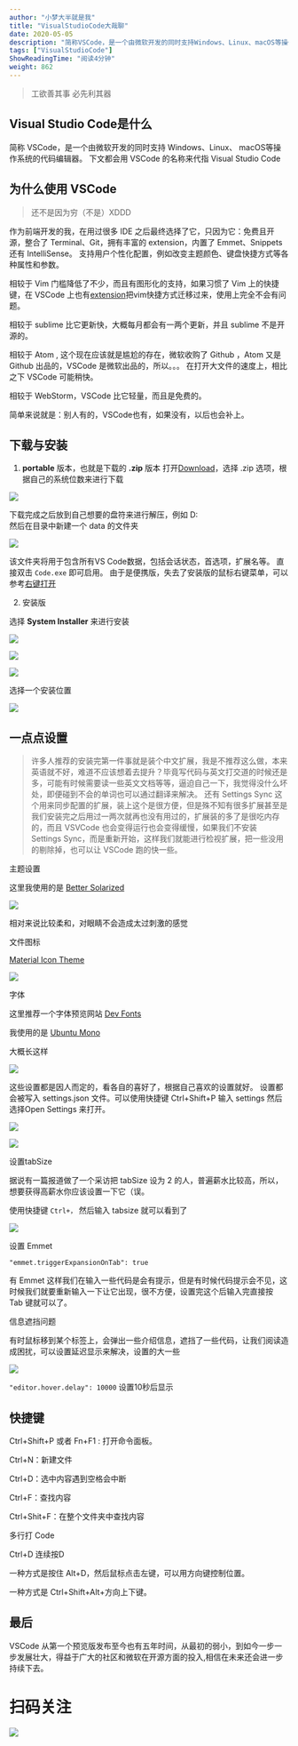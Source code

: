 ```yaml
---
author: "小梦大半就是我"
title: "VisualStudioCode大哉聊"
date: 2020-05-05
description: "简称VSCode，是一个由微软开发的同时支持Windows、Linux、macOS等操作系统的代码编辑器。作为前端开发的我，在用过很多IDE之后最终选择了它，只因为它：免费且开源，整合了Terminal、Git，拥有丰富的extension，内置了Emmet、…"
tags: ["VisualStudioCode"]
ShowReadingTime: "阅读4分钟"
weight: 862
---
```

> 工欲善其事 必先利其器

Visual Studio Code是什么
---------------------

简称 VSCode，是一个由微软开发的同时支持 Windows、Linux、 macOS等操作系统的代码编辑器。 下文都会用 VSCode 的名称来代指 Visual Studio Code

为什么使用 VSCode
------------

> 还不是因为穷（不是）XDDD

作为前端开发的我，在用过很多 IDE 之后最终选择了它，只因为它：免费且开源，整合了 Terminal、Git，拥有丰富的 extension，内置了 Emmet、Snippets还有 IntelliSense。 支持用户个性化配置，例如改变主题颜色、键盘快捷方式等各种属性和参数。

相较于 Vim 门槛降低了不少，而且有图形化的支持，如果习惯了 Vim 上的快捷键，在 VSCode 上也有[extension](https://link.juejin.cn?target=https%3A%2F%2Fgithub.com%2FVSCodeVim%2FVim "https://github.com/VSCodeVim/Vim")把vim快捷方式迁移过来，使用上完全不会有问题。

相较于 sublime 比它更新快，大概每月都会有一两个更新，并且 sublime 不是开源的。

相较于 Atom , 这个现在应该就是尴尬的存在，微软收购了 Github ，Atom 又是 Github 出品的，VSCode 是微软出品的，所以。。。 在打开大文件的速度上，相比之下 VSCode 可能稍快。

相较于 WebStorm，VSCode 比它轻量，而且是免费的。

简单来说就是：别人有的，VSCode也有，如果没有，以后也会补上。

下载与安装
-----

1.  **portable** 版本，也就是下载的 **.zip** 版本 打开[Download](https://link.juejin.cn?target=https%3A%2F%2Fcode.visualstudio.com%2F%23alt-downloads "https://code.visualstudio.com/#alt-downloads")，选择 .zip 选项，根据自己的系统位数来进行下载

![](https://p1-jj.byteimg.com/tos-cn-i-t2oaga2asx/gold-user-assets/2020/5/5/171e49b2e560ea62~tplv-t2oaga2asx-jj-mark:3024:0:0:0:q75.png)

下载完成之后放到自己想要的盘符来进行解压，例如 D:  
然后在目录中新建一个 data 的文件夹

![](https://p1-jj.byteimg.com/tos-cn-i-t2oaga2asx/gold-user-assets/2020/5/5/171e49b2e761baaa~tplv-t2oaga2asx-jj-mark:3024:0:0:0:q75.png)

该文件夹将用于包含所有VS Code数据，包括会话状态，首选项，扩展名等。 直接双击 `Code.exe` 即可启用。 由于是便携版，失去了安装版的鼠标右键菜单，可以参考[右键打开](https://link.juejin.cn?target=https%3A%2F%2Fwww.cnblogs.com%2Fzmdblog%2Fp%2F10202193.html "https://www.cnblogs.com/zmdblog/p/10202193.html")

2.  安装版

选择 **System Installer** 来进行安装

![](https://p1-jj.byteimg.com/tos-cn-i-t2oaga2asx/gold-user-assets/2020/5/5/171e49b2ec2abecb~tplv-t2oaga2asx-jj-mark:3024:0:0:0:q75.png)

![](https://p1-jj.byteimg.com/tos-cn-i-t2oaga2asx/gold-user-assets/2020/5/5/171e49b2dc696ee1~tplv-t2oaga2asx-jj-mark:3024:0:0:0:q75.png)

![](https://p1-jj.byteimg.com/tos-cn-i-t2oaga2asx/gold-user-assets/2020/5/5/171e49b2e90be3be~tplv-t2oaga2asx-jj-mark:3024:0:0:0:q75.png)

选择一个安装位置

![](https://p1-jj.byteimg.com/tos-cn-i-t2oaga2asx/gold-user-assets/2020/5/5/171e49b2eaed1356~tplv-t2oaga2asx-jj-mark:3024:0:0:0:q75.png)

一点点设置
-----

> 许多人推荐的安装完第一件事就是装个中文扩展，我是不推荐这么做，本来英语就不好，难道不应该想着去提升？毕竟写代码与英文打交道的时候还是多，可能有时候需要读一些英文文档等等，逼迫自己一下，我觉得没什么坏处，即便碰到不会的单词也可以通过翻译来解决。 还有 Settings Sync 这个用来同步配置的扩展，装上这个是很方便，但是殊不知有很多扩展甚至是我们安装完之后用过一两次就再也没有用过的，扩展装的多了是很吃内存的，而且 VSVCode 也会变得运行也会变得缓慢，如果我们不安装 Settings Sync，而是重新开始，这样我们就能进行检视扩展，把一些没用的剔除掉，也可以让 VSCode 跑的快一些。

主题设置

这里我使用的是 [Better Solarized](https://link.juejin.cn?target=https%3A%2F%2Fgithub.com%2Fginfuru%2Fvscode-better-solarized "https://github.com/ginfuru/vscode-better-solarized")

![](https://p1-jj.byteimg.com/tos-cn-i-t2oaga2asx/gold-user-assets/2020/5/5/171e49b3c0cf52bb~tplv-t2oaga2asx-jj-mark:3024:0:0:0:q75.png)

相对来说比较柔和，对眼睛不会造成太过刺激的感觉

文件图标

[Material Icon Theme](https://link.juejin.cn?target=https%3A%2F%2Fgithub.com%2FPKief%2Fvscode-material-icon-theme "https://github.com/PKief/vscode-material-icon-theme")

![](https://p1-jj.byteimg.com/tos-cn-i-t2oaga2asx/gold-user-assets/2020/5/5/171e49b392bd8dc2~tplv-t2oaga2asx-jj-mark:3024:0:0:0:q75.png)

字体

这里推荐一个字体预览网站 [Dev Fonts](https://link.juejin.cn?target=https%3A%2F%2Fdevfonts.gafi.dev%2F "https://devfonts.gafi.dev/")

我使用的是 [Ubuntu Mono](https://link.juejin.cn?target=https%3A%2F%2Ffonts.google.com%2Fspecimen%2FUbuntu%2BMono "https://fonts.google.com/specimen/Ubuntu+Mono")

大概长这样

![](https://p1-jj.byteimg.com/tos-cn-i-t2oaga2asx/gold-user-assets/2020/5/5/171e49b391986aee~tplv-t2oaga2asx-jj-mark:3024:0:0:0:q75.png)

这些设置都是因人而定的，看各自的喜好了，根据自己喜欢的设置就好。 设置都会被写入 settings.json 文件。可以使用快捷键 Ctrl+Shift+P 输入 settings 然后选择Open Settings 来打开。

![](https://p1-jj.byteimg.com/tos-cn-i-t2oaga2asx/gold-user-assets/2020/5/5/171e49b38d002002~tplv-t2oaga2asx-jj-mark:3024:0:0:0:q75.png)

![](https://p1-jj.byteimg.com/tos-cn-i-t2oaga2asx/gold-user-assets/2020/5/5/171e49b3ce1998f0~tplv-t2oaga2asx-jj-mark:3024:0:0:0:q75.png)

设置tabSize

据说有一篇报道做了一个采访把 tabSize 设为 2 的人，普遍薪水比较高，所以，想要获得高薪水你应该设置一下它（误。

使用快捷键 `Ctrl+，` 然后输入 tabsize 就可以看到了

![](https://p1-jj.byteimg.com/tos-cn-i-t2oaga2asx/gold-user-assets/2020/5/5/171e49b3c4e688af~tplv-t2oaga2asx-jj-mark:3024:0:0:0:q75.png)

设置 Emmet

`"emmet.triggerExpansionOnTab": true`

有 Emmet 这样我们在输入一些代码是会有提示，但是有时候代码提示会不见，这时候我们就要重新输入一下让它出现，很不方便，设置完这个后输入完直接按 Tab 键就可以了。

信息遮挡问题

有时鼠标移到某个标签上，会弹出一些介绍信息，遮挡了一些代码，让我们阅读造成困扰，可以设置延迟显示来解决，设置的大一些

![](https://p1-jj.byteimg.com/tos-cn-i-t2oaga2asx/gold-user-assets/2020/5/5/171e49b422104dc2~tplv-t2oaga2asx-jj-mark:3024:0:0:0:q75.png)

`"editor.hover.delay": 10000` 设置10秒后显示

快捷键
---

Ctrl+Shift+P 或者 Fn+F1 : 打开命令面板。

Ctrl+N：新建文件

Ctrl+D：选中内容遇到空格会中断

Ctrl+F：查找内容

Ctrl+Shit+F：在整个文件夹中查找内容

多行打 Code

Ctrl+D 连续按D

一种方式是按住 Alt+D，然后鼠标点击左键，可以用方向键控制位置。

一种方式是 Ctrl+Shift+Alt+方向上下键。

最后
--

VSCode 从第一个预览版发布至今也有五年时间，从最初的弱小，到如今一步一步发展壮大，得益于广大的社区和微软在开源方面的投入,相信在未来还会进一步持续下去。

扫码关注
====

![](https://p1-jj.byteimg.com/tos-cn-i-t2oaga2asx/gold-user-assets/2020/5/5/171e4a87cda3163b~tplv-t2oaga2asx-jj-mark:3024:0:0:0:q75.png)
